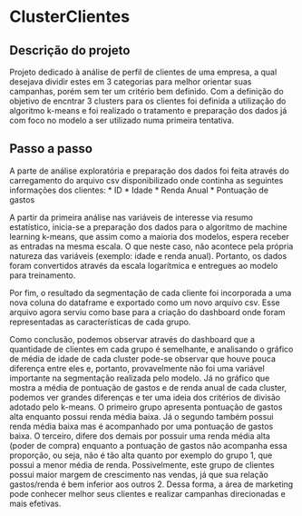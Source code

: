 # ClusterClientes

## Descrição do projeto
Projeto dedicado à análise de perfil de clientes de uma empresa, a qual desejava dividir estes em 3 categorias para melhor orientar suas campanhas, porém sem ter um critério bem definido. Com a definição do objetivo de encntrar 3 clusters para os clientes foi definida a utilização do algoritmo k-means e foi realizado o tratamento e preparação dos dados já com foco no modelo a ser utilizado numa primeira tentativa.

## Passo a passo
A parte de análise exploratória e preparação dos dados foi feita através do carregamento do arquivo csv disponibilizado onde continha as seguintes informações dos clientes:
    * ID
    * Idade
    * Renda Anual
    * Pontuação de gastos
    
A partir da primeira análise nas variáveis de interesse via resumo estatístico, inicia-se a preparação dos dados para o algoritmo de machine learning k-means, que assim como a maioria dos modelos, espera receber as entradas na mesma escala. O que neste caso, não acontece pela própria natureza das variáveis (exemplo: idade e renda anual).
Portanto, os dados foram convertidos através da escala logarítmica e entregues ao modelo para treinamento.

Por fim, o resultado da segmentação de cada cliente foi incorporada a uma nova coluna do dataframe e exportado como um novo arquivo csv. Esse arquivo agora serviu como base para a criação do dashboard onde foram representadas as características de cada grupo.

Como conclusão, podemos observar através do dashboard que a quantidade de clientes em cada grupo é semelhante, e analisando o gráfico de média de idade de cada cluster pode-se observar que houve pouca diferença entre eles e, portanto, provavelmente não foi uma variável importante na segmentação realizada pelo modelo. Já no gráfico que mostra a média de pontuação de gastos e de renda anual de cada cluster, podemos ver grandes diferenças e ter uma ideia dos critérios de divisão adotado pelo k-means.
O primeiro grupo apresenta pontuação de gastos alta enquanto possui renda média baixa. Já o segundo também possui renda média baixa mas é acompanhado por uma pontuação de gastos baixa. O terceiro, difere dos demais por possuir uma renda média alta (poder de compra) enquanto a pontuação de gastos não acompanha essa proporção, ou seja, não é tão alta quanto por exemplo do grupo 1, que possui a menor média de renda. Possivelmente, este grupo de clientes possui maior margem de crescimento nas vendas, já que sua relação gastos/renda é bem inferior aos outros 2.
Dessa forma, a área de marketing pode conhecer melhor seus clientes e realizar campanhas direcionadas e mais efetivas.
